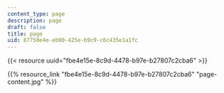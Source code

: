 ```yaml
---
content_type: page
description: page
draft: false
title: page
uid: 87750e4e-eb00-425e-b9c9-c6c435e1a1fc
---
```

{{< resource uuid="fbe4e15e-8c9d-4478-b97e-b27807c2cba6" >}}

{{% resource_link "fbe4e15e-8c9d-4478-b97e-b27807c2cba6" "page-content.jpg" %}}